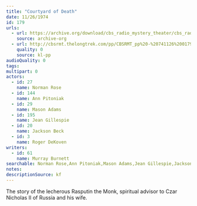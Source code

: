 ```yaml
---
title: "Courtyard of Death"
date: 11/26/1974
id: 179
urls: 
  - url: https://archive.org/download/cbs_radio_mystery_theater/cbs_radio_mystery_theater-0151-0200.zip/cbs_radio_mystery_theater-0151-0200%2Fcbsrmt_0179_courtyard_of_death.mp3
    source: archive-org
  - url: http://cbsrmt.thelongtrek.com/pp/CBSRMT_pp%20-%20741126%200179%20Courtyard%20of%20Death.mp3
    quality: 0
    source: kl-pp
audioQuality: 0
tags: 
multipart: 0
actors:  
  - id: 27
    name: Norman Rose  
  - id: 144
    name: Ann Pitoniak  
  - id: 29
    name: Mason Adams  
  - id: 195
    name: Jean Gillespie  
  - id: 20
    name: Jackson Beck  
  - id: 3
    name: Roger DeKoven
writers:  
  - id: 61
    name: Murray Burnett
searchable: Norman Rose,Ann Pitoniak,Mason Adams,Jean Gillespie,Jackson Beck,Roger DeKoven Murray Burnett
notes: 
descriptionSource: kf
---
```

The story of the lecherous Rasputin the Monk, spiritual advisor to Czar Nicholas II of Russia and his wife.